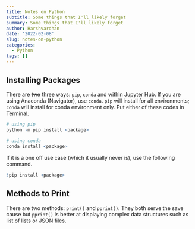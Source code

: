 ```yaml
---
title: Notes on Python
subtitle: Some things that I'll likely forget
summary: Some things that I'll likely forget
author: Harshvardhan
date: '2022-02-08'
slug: notes-on-python
categories:
  - Python
tags: []
---
```


## Installing Packages

There are ~~two~~ three ways: `pip`, `conda` and within Jupyter Hub. If you are using Anaconda (Navigator), use `conda`. `pip` will install for all environments; `conda` will install for conda environment only. Put either of these codes in Terminal.


```r
# using pip
python -m pip install <package>

# using conda
conda install <package>
```

If it is a one off use case (which it usually never is), use the following command.


```r
!pip install <package>
```

## Methods to Print

There are two methods: `print()` and `pprint()`. They both serve the save cause but `pprint()` is better at displaying complex data structures such as list of lists or JSON files.
